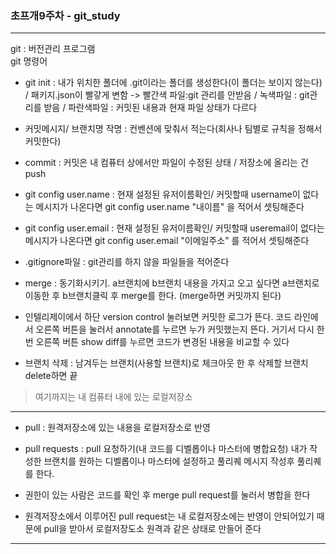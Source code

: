 ### 초프개9주차 - git_study
---

git : 버전관리 프로그램     
git 명령어      
- git init : 내가 위치한 폴더에 .git이라는 폴더를 생성한다(이 폴더는 보이지 않는다) / 패키지.json이 빨갛게 변함 -> 빨간색 파일:git 관리를 안받음 / 녹색파일 : git관리를 받음 / 파란색파일 : 커밋된 내용과 현재 파일 상태가 다르다

- 커밋메시지/ 브랜치명 작명 : 컨벤션에 맞춰서 적는다(회사나 팀별로 규칙을 정해서 커밋한다)

- commit : 커밋은 내 컴퓨터 상에서만 파일이 수정된 상태 / 저장소에 올리는 건 push

- git config user.name : 현재 설정된 유저이름확인/ 커밋할때 username이 없다는 메시지가 나온다면 git config user.name "내이름" 을 적어서 셋팅해준다

- git config user.email : 현재 설정된 유저이름확인/ 커밋할때 useremail이 없다는 메시지가 나온다면 git config user.email "이메일주소" 를 적어서 셋팅해준다

- .gitignore파일 : git관리를 하지 않을 파일들을 적어준다

- merge : 동기화시키기. a브랜치에 b브랜치 내용을 가지고 오고 싶다면 a브랜치로 이동한 후 b브랜치클릭 후 merge를 한다. (merge하면 커밋까지 된다)

- 인텔리제이에서 하단 version control 눌러보면 커밋한 로그가 뜬다. 코드 라인에서 오른쪽 버튼을 눌러서 annotate를 누르면 누가 커밋했는지 뜬다. 거기서 다시 한번 오른쪽 버튼 show diff를 누르면 코드가 변경된 내용을 비교할 수 있다

- 브랜치 삭제 : 남겨두는 브랜치(사용할 브랜치)로 체크아웃 한 후 삭제할 브랜치 delete하면 끝

> 여기까지는 내 컴퓨터 내에 있는 로컬저장소
---

- pull : 원격저장소에 있는 내용을 로컬저장소로 반영

- pull requests : pull 요청하기(내 코드를 디벨롭이나 마스터에 병합요청) 내가 작성한 브랜치를 원하는 디벨롭이나 마스터에 설정하고 풀리퀘 메시지 작성후 풀리퀘를 한다.

- 권한이 있는 사람은 코드를 확인 후 merge pull request를 눌러서 병합을 한다

- 원격저장소에서 이루어진 pull request는 내 로컬저장소에는 반영이 안되어있기 때문에 pull을 받아서 로컬저장도소 원격과 같은 상태로 만들어 준다

---